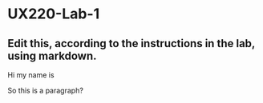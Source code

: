 # UX220-Lab-1
## Edit this, according to the instructions in the lab, using markdown.

Hi my name is

So this is a paragraph?